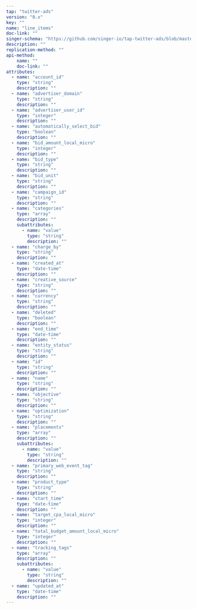 ```yaml
---
tap: "twitter-ads"
version: "0.x"
key: ""
name: "line_items"
doc-link: ""
singer-schema: "https://github.com/singer-io/tap-twitter-ads/blob/master/tap_twitter_ads/schemas/line_items.json"
description: ""
replication-method: ""
api-method:
    name: ""
    doc-link: ""
attributes:
  - name: "account_id"
    type: "string"
    description: ""
  - name: "advertiser_domain"
    type: "string"
    description: ""
  - name: "advertiser_user_id"
    type: "integer"
    description: ""
  - name: "automatically_select_bid"
    type: "boolean"
    description: ""
  - name: "bid_amount_local_micro"
    type: "integer"
    description: ""
  - name: "bid_type"
    type: "string"
    description: ""
  - name: "bid_unit"
    type: "string"
    description: ""
  - name: "campaign_id"
    type: "string"
    description: ""
  - name: "categories"
    type: "array"
    description: ""
    subattributes:
      - name: "value"
        type: "string"
        description: ""
  - name: "charge_by"
    type: "string"
    description: ""
  - name: "created_at"
    type: "date-time"
    description: ""
  - name: "creative_source"
    type: "string"
    description: ""
  - name: "currency"
    type: "string"
    description: ""
  - name: "deleted"
    type: "boolean"
    description: ""
  - name: "end_time"
    type: "date-time"
    description: ""
  - name: "entity_status"
    type: "string"
    description: ""
  - name: "id"
    type: "string"
    description: ""
  - name: "name"
    type: "string"
    description: ""
  - name: "objective"
    type: "string"
    description: ""
  - name: "optimization"
    type: "string"
    description: ""
  - name: "placements"
    type: "array"
    description: ""
    subattributes:
      - name: "value"
        type: "string"
        description: ""
  - name: "primary_web_event_tag"
    type: "string"
    description: ""
  - name: "product_type"
    type: "string"
    description: ""
  - name: "start_time"
    type: "date-time"
    description: ""
  - name: "target_cpa_local_micro"
    type: "integer"
    description: ""
  - name: "total_budget_amount_local_micro"
    type: "integer"
    description: ""
  - name: "tracking_tags"
    type: "array"
    description: ""
    subattributes:
      - name: "value"
        type: "string"
        description: ""
  - name: "updated_at"
    type: "date-time"
    description: ""
---
```

